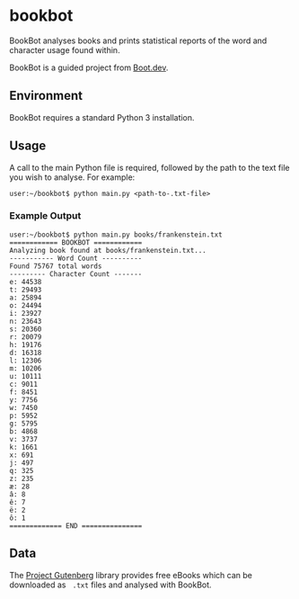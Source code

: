 # bookbot

BookBot analyses books and prints statistical reports of the word and character usage found within.

BookBot is a guided project from [Boot.dev](https://www.boot.dev).

## Environment

BookBot requires a standard Python 3 installation.

## Usage

A call to the main Python file is required, followed by the path to the text file you wish to analyse. For example:

```console
user:~/bookbot$ python main.py <path-to-.txt-file>
```

### Example Output

```console
user:~/bookbot$ python main.py books/frankenstein.txt
============ BOOKBOT ============ 
Analyzing book found at books/frankenstein.txt...
----------- Word Count ---------- 
Found 75767 total words
--------- Character Count -------
e: 44538
t: 29493
a: 25894
o: 24494
i: 23927
n: 23643
s: 20360
r: 20079
h: 19176
d: 16318
l: 12306
m: 10206
u: 10111
c: 9011
f: 8451
y: 7756
w: 7450
p: 5952
g: 5795
b: 4868
v: 3737
k: 1661
x: 691
j: 497
q: 325
z: 235
æ: 28
â: 8
ê: 7
ë: 2
ô: 1
============= END ===============
```

## Data

The [Project Gutenberg](https://www.gutenberg.org/) library provides free eBooks which can be downloaded as $~$ ```.txt``` files and analysed with BookBot.